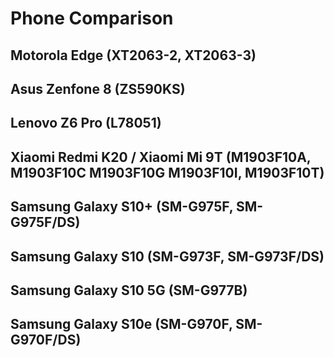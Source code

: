 # Phone Comparison

## Motorola Edge (XT2063-2, XT2063-3)



## Asus Zenfone 8 (ZS590KS)

## Lenovo Z6 Pro (L78051)

## Xiaomi Redmi K20 / Xiaomi Mi 9T (M1903F10A, M1903F10C M1903F10G M1903F10I, M1903F10T)


## Samsung Galaxy S10+ (SM-G975F, SM-G975F/DS)

## Samsung Galaxy S10 (SM-G973F, SM-G973F/DS)

## Samsung Galaxy S10 5G (SM-G977B)

## Samsung Galaxy S10e (SM-G970F, SM-G970F/DS)